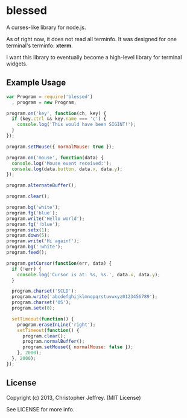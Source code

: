 # blessed

A curses-like library for node.js.

As of right now, it does not read all terminfo. It was designed for one
terminal's terminfo: **xterm**.

I want this library to eventually become a high-level library for terminal
widgets.

## Example Usage

``` js
var Program = require('blessed')
  , program = new Program;

program.on('key', function(ch, key) {
  if (key.ctrl && key.name === 'c') {
    console.log('This would have been SIGINT!');
  }
});

program.setMouse({ normalMouse: true });

program.on('mouse', function(data) {
  console.log('Mouse event received:');
  console.log(data.button, data.x, data.y);
});

program.alternateBuffer();

program.clear();

program.bg('white');
program.fg('blue');
program.write('Hello world');
program.fg('!blue');
program.setx(1);
program.down(5);
program.write('Hi again!');
program.bg('!white');
program.feed();

program.getCursor(function(err, data) {
  if (!err) {
    console.log('Cursor is at: %s, %s.', data.x, data.y);
  }

  program.charset('SCLD');
  program.write('abcdefghijklmnopqrstuvwxyz0123456789');
  program.charset('US');
  program.setx(0);

  setTimeout(function() {
    program.eraseInLine('right');
    setTimeout(function() {
      program.clear();
      program.normalBuffer();
      program.setMouse({ normalMouse: false });
    }, 2000);
  }, 2000);
});
```

## License

Copyright (c) 2013, Christopher Jeffrey. (MIT License)

See LICENSE for more info.
